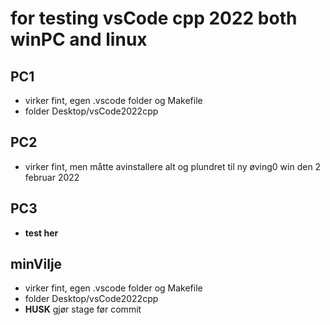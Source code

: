 # for testing vsCode cpp 2022 both winPC and linux

## PC1

* virker fint, egen .vscode folder og Makefile
* folder Desktop/vsCode2022cpp

## PC2

* virker fint, men måtte avinstallere alt og plundret til ny øving0 win den 2 februar 2022

## PC3

* **test her**

## minVilje

* virker fint, egen .vscode folder og Makefile
* folder Desktop/vsCode2022cpp
* **HUSK** gjør stage før commit
